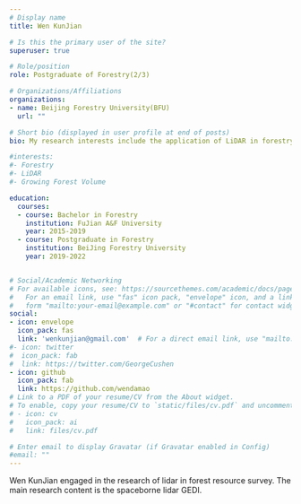 ```yaml
---
# Display name
title: Wen KunJian 

# Is this the primary user of the site?
superuser: true

# Role/position
role: Postgraduate of Forestry(2/3)

# Organizations/Affiliations
organizations:
- name: Beijing Forestry University(BFU)
  url: ""

# Short bio (displayed in user profile at end of posts)
bio: My research interests include the application of LiDAR in forestry.

#interests:
#- Forestry
#- LiDAR
#- Growing Forest Volume 

education:
  courses:
  - course: Bachelor in Forestry
    institution: FuJian A&F University
    year: 2015-2019
  - course: Postgraduate in Forestry
    institution: BeiJing Forestry University
    year: 2019-2022


# Social/Academic Networking
# For available icons, see: https://sourcethemes.com/academic/docs/page-builder/#icons
#   For an email link, use "fas" icon pack, "envelope" icon, and a link in the
#   form "mailto:your-email@example.com" or "#contact" for contact widget.
social:
- icon: envelope
  icon_pack: fas
  link: 'wenkunjian@gmail.com'  # For a direct email link, use "mailto:test@example.org".
#- icon: twitter
#  icon_pack: fab
#  link: https://twitter.com/GeorgeCushen
- icon: github
  icon_pack: fab
  link: https://github.com/wendamao
# Link to a PDF of your resume/CV from the About widget.
# To enable, copy your resume/CV to `static/files/cv.pdf` and uncomment the lines below.
# - icon: cv
#   icon_pack: ai
#   link: files/cv.pdf

# Enter email to display Gravatar (if Gravatar enabled in Config)
#email: ""
---
```


Wen KunJian engaged in the research of lidar in forest resource survey. The main research content is the spaceborne lidar GEDI.
